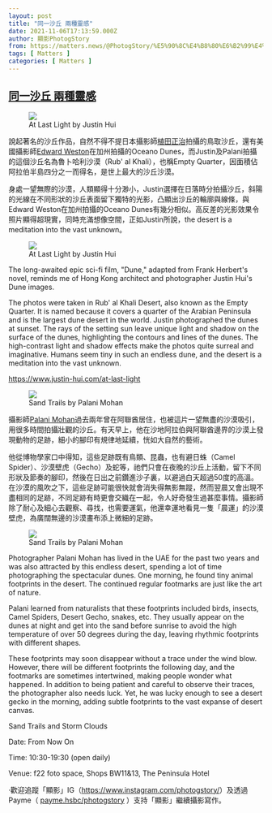 ```yaml
---
layout: post
title: "同一沙丘 兩種靈感"
date: 2021-11-06T17:13:59.000Z
author: 顯影PhotogStory
from: https://matters.news/@PhotogStory/%E5%90%8C%E4%B8%80%E6%B2%99%E4%B8%98-%E5%85%A9%E7%A8%AE%E9%9D%88%E6%84%9F-bafyreib4ukqdwrkzjqd47vlq7bx4vedirnb2eys6ffgnnbx5ccqxp4vu3e
tags: [ Matters ]
categories: [ Matters ]
---
```

<!--1636218839000-->
[同一沙丘 兩種靈感](https://matters.news/@PhotogStory/%E5%90%8C%E4%B8%80%E6%B2%99%E4%B8%98-%E5%85%A9%E7%A8%AE%E9%9D%88%E6%84%9F-bafyreib4ukqdwrkzjqd47vlq7bx4vedirnb2eys6ffgnnbx5ccqxp4vu3e)
------

<div>
<figure class="image"><img src="https://assets.matters.news/embed/14adee06-7b92-4a9c-9ee7-79bcd9176d4a.jpeg" data-asset-id="14adee06-7b92-4a9c-9ee7-79bcd9176d4a" referrerpolicy="no-referrer"><figcaption><span>At Last Light by Justin Hui</span></figcaption></figure><p>說起著名的沙丘作品，自然不得不提日本攝影師<a href="https://photogstory.com/2020/02/06/%e6%a4%8d%e7%94%b0%e6%ad%a3%e6%b2%bb-%e6%b2%99%e4%b8%98%e4%b8%8a%e7%9a%84%e5%a4%a2%e5%b9%bb%e5%af%ab%e7%9c%9f/" rel="noopener noreferrer" target="_blank">植田正治</a>拍攝的鳥取沙丘，還有美國攝影師<a href="https://photogstory.com/2020/01/01/edward-weston-%e9%9d%9c%e7%89%a9%e7%9a%84%e7%94%9f%e5%91%bd%e5%8a%9b/" rel="noopener noreferrer" target="_blank">Edward Weston</a>在加州拍攝的Oceano Dunes，而Justin及Palani拍攝的這個沙丘名為魯卜哈利沙漠（Rub' al Khali），也稱Empty Quarter，因面積佔阿拉伯半島四分之一而得名，是世上最大的沙丘沙漠。</p><p>身處一望無際的沙漠，人類顯得十分渺小，Justin選擇在日落時分拍攝沙丘，斜陽的光線在不同形狀的沙丘表面留下獨特的光影，凸顯出沙丘的輪廓與線條，與Edward Weston在加州拍攝的Oceano Dunes有幾分相似。高反差的光影效果令照片顯得超現實，同時充滿想像空間，正如Justin所說，the desert is a meditation into the vast unknown。</p><figure class="image"><img src="https://assets.matters.news/embed/e915579a-af51-4f31-a2a0-a10a34fd0130.jpeg" data-asset-id="e915579a-af51-4f31-a2a0-a10a34fd0130" referrerpolicy="no-referrer"><figcaption><span>At Last Light by Justin Hui</span></figcaption></figure><p>The long-awaited epic sci-fi film, "Dune," adapted from Frank Herbert's novel, reminds me of Hong Kong architect and photographer Justin Hui's Dune images.</p><p>The photos were taken in Rub' al Khali Desert, also known as the Empty Quarter. It is named because it covers a quarter of the Arabian Peninsula and is the largest dune desert in the world. Justin photographed the dunes at sunset. The rays of the setting sun leave unique light and shadow on the surface of the dunes, highlighting the contours and lines of the dunes. The high-contrast light and shadow effects make the photos quite surreal and imaginative. Humans seem tiny in such an endless dune, and the desert is a meditation into the vast unknown.</p><p><a href="https://www.justin-hui.com/at-last-light" rel="noopener noreferrer" target="_blank">https://www.justin-hui.com/at-last-light</a></p><figure class="image"><img src="https://assets.matters.news/embed/86c55e2d-73f8-4244-b1b2-afe37d9904cb.jpeg" data-asset-id="86c55e2d-73f8-4244-b1b2-afe37d9904cb" referrerpolicy="no-referrer"><figcaption><span>Sand Trails by Palani Mohan</span></figcaption></figure><p>攝影師<a href="https://photogstory.com/2018/09/19/%e7%84%a1%e6%87%bc%e5%8d%81%e8%99%9f%e9%a2%a8%e7%90%83-%e6%8d%95%e6%8d%89%e9%a6%99%e6%b8%af%e9%a2%a8%e6%b0%b4/" rel="noopener noreferrer" target="_blank">Palani Mohan</a>過去兩年曾在阿聯酋居住，也被這片一望無盡的沙漠吸引，用很多時間拍攝壯觀的沙丘。有天早上，他在沙地阿拉伯與阿聯酋邊界的沙漠上發現動物的足跡，細小的腳印有規律地延續，恍如大自然的藝術。</p><p>他從博物學家口中得知，這些足跡既有鳥類、昆蟲，也有避日蛛（Camel Spider）、沙漠壁虎（Gecho）及蛇等，祂們只會在夜晚的沙丘上活動，留下不同形狀及節奏的腳印，然後在日出之前鑽進沙子裏，以避過白天超過50度的高溫。在沙漠的風吹之下，這些足跡可能很快就會消失得無影無蹤，然而翌晨又會出現不盡相同的足跡，不同足跡有時更會交織在一起，令人好奇發生過甚麼事情。攝影師除了耐心及細心去觀察、尋找，也需要運氣，他還幸運地看見一隻「晨運」的沙漠壁虎，為廣闊無邊的沙漠畫布添上微細的足跡。</p><figure class="image"><img src="https://assets.matters.news/embed/9411a7b2-7cd7-43d5-8761-b74aebc02ffc.jpeg" data-asset-id="9411a7b2-7cd7-43d5-8761-b74aebc02ffc" referrerpolicy="no-referrer"><figcaption><span>Sand Trails by Palani Mohan</span></figcaption></figure><p>Photographer Palani Mohan has lived in the UAE for the past two years and was also attracted by this endless desert, spending a lot of time photographing the spectacular dunes. One morning, he found tiny animal footprints in the desert. The continued regular footmarks are just like the art of nature.</p><p>Palani learned from naturalists that these footprints included birds, insects, Camel Spiders, Desert Gecho, snakes, etc. They usually appear on the dunes at night and get into the sand before sunrise to avoid the high temperature of over 50 degrees during the day, leaving rhythmic footprints with different shapes.</p><p>These footprints may soon disappear without a trace under the wind blow. However, there will be different footprints the following day, and the footmarks are sometimes intertwined, making people wonder what happened. In addition to being patient and careful to observe their traces, the photographer also needs luck. Yet, he was lucky enough to see a desert gecko in the morning, adding subtle footprints to the vast expanse of desert canvas.</p><p>Sand Trails and Storm Clouds</p><p>Date: From Now On</p><p>Time: 10:30-19:30 (open daily)</p><p>Venue: f22 foto space, Shops BW11&13, The Peninsula Hotel</p><p>·歡迎追蹤「顯影」IG（<a href="https://www.instagram.com/photogstory/" rel="noopener noreferrer" target="_blank">https://www.instagram.com/photogstory/</a>）及透過Payme（ <a href="http://payme.hsbc/photogstory" rel="noopener noreferrer" target="_blank">payme.hsbc/photogstory</a> ）支持「顯影」繼續攝影寫作。</p>
</div>
